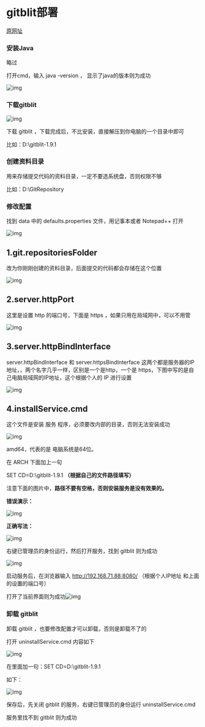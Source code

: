 # gitblit部署



<a href="https://blog.csdn.net/qq_38693757/article/details/127963673" target="_blank">原网址</a>

### 安装Java

略过

打开cmd，输入 java -version ， 显示了java的版本则为成功

![img](https://img-blog.csdnimg.cn/666beebe0f234dda839121099518e00d.png)

### 下载gitblit

![img](https://img-blog.csdnimg.cn/61ff646df48746eea5896eca9e0fac13.png)

下载 gitblit ，下载完成后，不比安装，直接解压到你电脑的一个目录中即可

比如：D:\gitblit-1.9.1

### 创建资料目录

用来存储提交代码的资料目录，一定不要选系统盘，否则权限不够

比如：D:\GitRepository

### 修改配置

找到 data 中的 defaults.properties 文件，用记事本或者 Notepad++ 打开

![img](https://img-blog.csdnimg.cn/508a7766278a443bb1d4b0871e841483.png)



## 1.**git.repositoriesFolder**

改为你刚刚创建的资料目录，后面提交的代码都会存储在这个位置

![img](https://img-blog.csdnimg.cn/513921618deb4d0ca048e55652d20894.png)



## 2.**server.httpPort**

这里是设置 http 的端口号，下面是 https ，如果只用在局域网中，可以不用管

![img](https://img-blog.csdnimg.cn/47fd9421acde45d68c6ce800efb52854.png)



## 3.server.httpBindInterface

server.httpBindInterface 和 server.httpsBindInterface 这两个都是服务器的IP地址，，两个名字几乎一样，区别是一个是http，一个是 https，下图中写的是自己电脑局域网的IP地址，这个根据个人的 IP 进行设置

![img](https://img-blog.csdnimg.cn/153fc6204afb43f09462e07747ec735f.png)



## 4.installService.cmd

这个文件是安装 服务 程序，必须要改内部的目录，否则无法安装成功

![img](https://img-blog.csdnimg.cn/06af9abf35cb48188988681ec4f7c6bf.png)



amd64，代表的是 电脑系统是64位。

在 ARCH 下面加上一句

SET CD=D:\gitblit-1.9.1 **（根据自己的文件路径填写）**



注意下面的图片中，**路径不要有空格，否则安装服务是没有效果的。**

**错误演示：**

![img](https://img-blog.csdnimg.cn/7d092fd6c959458e9a47b99363760a81.png)



**正确写法：**

![img](https://img-blog.csdnimg.cn/689b355d7cff4af3887db82eca45b58b.png)



右键已管理员的身份运行，然后打开服务，找到 gitblit 则为成功

![img](https://img-blog.csdnimg.cn/01b62d39cae14766b67e118e68ed6b5e.png)

 启动服务后，在浏览器输入 http://192.168.71.88:8080/ （根据个人IP地址 和上面的设置的端口号）

 打开了当前界面则为成功![img](https://img-blog.csdnimg.cn/2ee9fe40af3e49f4acde2539969738d2.png)

### 卸载 gitblit

卸载 gitblit ，也要修改配置才可以卸载，否则是卸载不了的

打开 uninstallService.cmd 内容如下

![img](https://img-blog.csdnimg.cn/35fc4e6158dd406399b1897541db150f.png)

在里面加一句：SET CD=D:\gitblit-1.9.1

如下：

![img](https://img-blog.csdnimg.cn/9f33e74813a24019bd1ea3df74127ac1.png)

保存后，先关闭 gitblit 的服务，右键已管理员的身份运行 uninstallService.cmd

服务里找不到 gitblit 则为成功